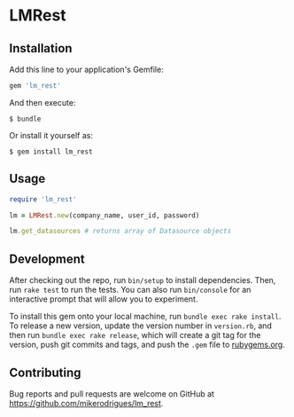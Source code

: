 # LMRest


## Installation

Add this line to your application's Gemfile:

```ruby
gem 'lm_rest'
```

And then execute:

    $ bundle

Or install it yourself as:

    $ gem install lm_rest

    
## Usage

```ruby
require 'lm_rest'

lm = LMRest.new(company_name, user_id, password)

lm.get_datasources # returns array of Datasource objects

```

## Development

After checking out the repo, run `bin/setup` to install dependencies. Then, run `rake test` to run the tests. You can also run `bin/console` for an interactive prompt that will allow you to experiment.

To install this gem onto your local machine, run `bundle exec rake install`. To release a new version, update the version number in `version.rb`, and then run `bundle exec rake release`, which will create a git tag for the version, push git commits and tags, and push the `.gem` file to [rubygems.org](https://rubygems.org).


## Contributing

Bug reports and pull requests are welcome on GitHub at https://github.com/mikerodrigues/lm_rest.


